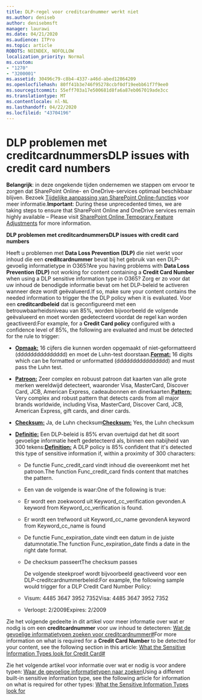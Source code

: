 ```yaml
---
title: DLP-regel voor creditcardnummer werkt niet
ms.author: deniseb
author: denisebmsft
manager: laurawi
ms.date: 04/21/2020
ms.audience: ITPro
ms.topic: article
ROBOTS: NOINDEX, NOFOLLOW
localization_priority: Normal
ms.custom:
- "1270"
- "3200001"
ms.assetid: 30496c79-c8b4-4337-a46d-abed12864209
ms.openlocfilehash: 80ff41b3e746f95278ccbf0df19eebb61f7f9ee0
ms.sourcegitcommit: 55eff703a17e500681d8fa6a87eb067019ade3cc
ms.translationtype: MT
ms.contentlocale: nl-NL
ms.lasthandoff: 04/22/2020
ms.locfileid: "43704196"
---
```

# <a name="dlp-issues-with-credit-card-numbers"></a><span data-ttu-id="5d59b-102">DLP problemen met creditcardnummers</span><span class="sxs-lookup"><span data-stu-id="5d59b-102">DLP issues with credit card numbers</span></span>

<span data-ttu-id="5d59b-103">**Belangrijk**: in deze ongekende tijden ondernemen we stappen om ervoor te zorgen dat SharePoint Online- en OneDrive-services optimaal beschikbaar blijven. Bezoek [Tijdelijke aanpassing van SharePoint Online-functies](https://aka.ms/ODSPAdjustments) voor meer informatie.</span><span class="sxs-lookup"><span data-stu-id="5d59b-103">**Important**: During these unprecedented times, we are taking steps to ensure that SharePoint Online and OneDrive services remain highly available – Please visit [SharePoint Online Temporary Feature Adjustments](https://aka.ms/ODSPAdjustments) for more information.</span></span>

<span data-ttu-id="5d59b-104">**DLP problemen met creditcardnummers**</span><span class="sxs-lookup"><span data-stu-id="5d59b-104">**DLP issues with credit card numbers**</span></span>

<span data-ttu-id="5d59b-105">Heeft u problemen met **Data Loss Prevention (DLP)** die niet werkt voor inhoud die een **creditcardnummer** bevat bij het gebruik van een DLP-gevoelig informatietype in O365?</span><span class="sxs-lookup"><span data-stu-id="5d59b-105">Are you having problems with **Data Loss Prevention (DLP)** not working for content containing a **Credit Card Number** when using a DLP sensitive information type in O365?</span></span> <span data-ttu-id="5d59b-106">Zorg er zo voor dat uw inhoud de benodigde informatie bevat om het DLP-beleid te activeren wanneer deze wordt geëvalueerd.</span><span class="sxs-lookup"><span data-stu-id="5d59b-106">If so, make sure your content contains the needed information to trigger the the DLP policy when it is evaluated.</span></span> <span data-ttu-id="5d59b-107">Voor een **creditcardbeleid** dat is geconfigureerd met een betrouwbaarheidsniveau van 85%, worden bijvoorbeeld de volgende geëvalueerd en moet worden gedetecteerd voordat de regel kan worden geactiveerd:</span><span class="sxs-lookup"><span data-stu-id="5d59b-107">For example, for a **Credit Card policy** configured with a confidence level of 85%, the following are evaluated and must be detected for the rule to trigger:</span></span>
  
- <span data-ttu-id="5d59b-108">**[Opmaak:](https://docs.microsoft.com/office365/securitycompliance/what-the-sensitive-information-types-look-for#format-19)** 16 cijfers die kunnen worden opgemaakt of niet-geformatteerd (ddddddddddddddd) en moet de Luhn-test doorstaan.</span><span class="sxs-lookup"><span data-stu-id="5d59b-108">**[Format:](https://docs.microsoft.com/office365/securitycompliance/what-the-sensitive-information-types-look-for#format-19)** 16 digits which can be formatted or unformatted (dddddddddddddddd) and must pass the Luhn test.</span></span>

- <span data-ttu-id="5d59b-109">**[Patroon:](https://docs.microsoft.com/office365/securitycompliance/what-the-sensitive-information-types-look-for#pattern-19)** Zeer complex en robuust patroon dat kaarten van alle grote merken wereldwijd detecteert, waaronder Visa, MasterCard, Discover Card, JCB, American Express, cadeaubonnen en dinerkaarten.</span><span class="sxs-lookup"><span data-stu-id="5d59b-109">**[Pattern:](https://docs.microsoft.com/office365/securitycompliance/what-the-sensitive-information-types-look-for#pattern-19)** Very complex and robust pattern that detects cards from all major brands worldwide, including Visa, MasterCard, Discover Card, JCB, American Express, gift cards, and diner cards.</span></span>

- <span data-ttu-id="5d59b-110">**[Checksum:](https://docs.microsoft.com/office365/securitycompliance/what-the-sensitive-information-types-look-for#checksum-19)** Ja, de Luhn checksum</span><span class="sxs-lookup"><span data-stu-id="5d59b-110">**[Checksum:](https://docs.microsoft.com/office365/securitycompliance/what-the-sensitive-information-types-look-for#checksum-19)** Yes, the Luhn checksum</span></span>

- <span data-ttu-id="5d59b-111">**[Definitie:](https://docs.microsoft.com/office365/securitycompliance/what-the-sensitive-information-types-look-for#definition-19)** Een DLP-beleid is 85% ervan overtuigd dat het dit soort gevoelige informatie heeft gedetecteerd als, binnen een nabijheid van 300 tekens:</span><span class="sxs-lookup"><span data-stu-id="5d59b-111">**[Definition:](https://docs.microsoft.com/office365/securitycompliance/what-the-sensitive-information-types-look-for#definition-19)** A DLP policy is 85% confident that it's detected this type of sensitive information if, within a proximity of 300 characters:</span></span>

  - <span data-ttu-id="5d59b-112">De functie Func_credit_card vindt inhoud die overeenkomt met het patroon.</span><span class="sxs-lookup"><span data-stu-id="5d59b-112">The function Func_credit_card finds content that matches the pattern.</span></span>

  - <span data-ttu-id="5d59b-113">Een van de volgende is waar:</span><span class="sxs-lookup"><span data-stu-id="5d59b-113">One of the following is true:</span></span>

  - <span data-ttu-id="5d59b-114">Er wordt een zoekwoord uit Keyword_cc_verification gevonden.</span><span class="sxs-lookup"><span data-stu-id="5d59b-114">A keyword from Keyword_cc_verification is found.</span></span>

  - <span data-ttu-id="5d59b-115">Er wordt een trefwoord uit Keyword_cc_name gevonden</span><span class="sxs-lookup"><span data-stu-id="5d59b-115">A keyword from Keyword_cc_name is found</span></span>

  - <span data-ttu-id="5d59b-116">De functie Func_expiration_date vindt een datum in de juiste datumnotatie.</span><span class="sxs-lookup"><span data-stu-id="5d59b-116">The function Func_expiration_date finds a date in the right date format.</span></span>

  - <span data-ttu-id="5d59b-117">De checksum passeert</span><span class="sxs-lookup"><span data-stu-id="5d59b-117">The checksum passes</span></span>

    <span data-ttu-id="5d59b-118">De volgende steekproef wordt bijvoorbeeld geactiveerd voor een DLP-creditcardnummerbeleid:</span><span class="sxs-lookup"><span data-stu-id="5d59b-118">For example, the following sample would trigger for a DLP Credit Card Number Policy:</span></span>

  - <span data-ttu-id="5d59b-119">Visum: 4485 3647 3952 7352</span><span class="sxs-lookup"><span data-stu-id="5d59b-119">Visa: 4485 3647 3952 7352</span></span>
  
  - <span data-ttu-id="5d59b-120">Verloopt: 2/2009</span><span class="sxs-lookup"><span data-stu-id="5d59b-120">Expires: 2/2009</span></span>

<span data-ttu-id="5d59b-121">Zie het volgende gedeelte in dit artikel voor meer informatie over wat er nodig is om een **creditcardnummer** voor uw inhoud te detecteren: [Wat de gevoelige informatietypen zoeken voor creditcardnummer#](https://docs.microsoft.com/office365/securitycompliance/what-the-sensitive-information-types-look-for#credit-card-number)</span><span class="sxs-lookup"><span data-stu-id="5d59b-121">For more information on what is required for a **Credit Card Number** to be detected for your content, see the following section in this article: [What the Sensitive Information Types look for Credit Card#](https://docs.microsoft.com/office365/securitycompliance/what-the-sensitive-information-types-look-for#credit-card-number)</span></span>
  
<span data-ttu-id="5d59b-122">Zie het volgende artikel voor informatie over wat er nodig is voor andere typen: [Waar de gevoelige informatietypen naar zoeken](https://docs.microsoft.com/office365/securitycompliance/what-the-sensitive-information-types-look-for)</span><span class="sxs-lookup"><span data-stu-id="5d59b-122">Using a different built-in sensitive information type, see the following article for information on what is required for other types: [What the Sensitive Information Types look for](https://docs.microsoft.com/office365/securitycompliance/what-the-sensitive-information-types-look-for)</span></span>
  